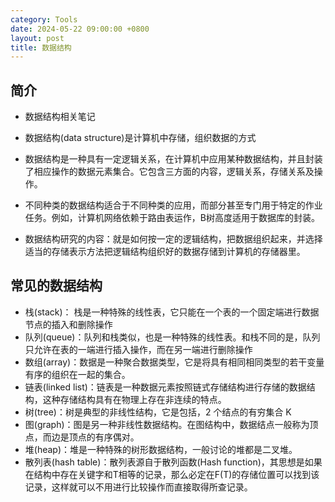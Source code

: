 ```yaml
---
category: Tools
date: 2024-05-22 09:00:00 +0800
layout: post
title: 数据结构
---
```

## 简介

+ 数据结构相关笔记

+ 数据结构(data structure)是计算机中存储，组织数据的方式
+ 数据结构是一种具有一定逻辑关系，在计算机中应用某种数据结构，并且封装了相应操作的数据元素集合。它包含三方面的内容，逻辑关系，存储关系及操作。
+ 不同种类的数据结构适合于不同种类的应用，而部分甚至专门用于特定的作业任务。例如，计算机网络依赖于路由表运作，B树高度适用于数据库的封装。
+ 数据结构研究的内容：就是如何按一定的逻辑结构，把数据组织起来，并选择适当的存储表示方法把逻辑结构组织好的数据存储到计算机的存储器里。

## 常见的数据结构

+ 栈(stack)： 栈是一种特殊的线性表，它只能在一个表的一个固定端进行数据节点的插入和删除操作
+ 队列(queue)：队列和栈类似，也是一种特殊的线性表。和栈不同的是，队列只允许在表的一端进行插入操作，而在另一端进行删除操作
+ 数组(array)：数据是一种聚合数据类型，它是将具有相同相同类型的若干变量有序的组织在一起的集合。
+ 链表(linked list)：链表是一种数据元素按照链式存储结构进行存储的数据结构，这种存储结构具有在物理上存在非连续的特点。
+ 树(tree)：树是典型的非线性结构，它是包括，2 个结点的有穷集合 K
+ 图(graph)：图是另一种非线性数据结构。在图结构中，数据结点一般称为顶点，而边是顶点的有序偶对。
+ 堆(heap)：堆是一种特殊的树形数据结构，一般讨论的堆都是二叉堆。
+ 散列表(hash table)：散列表源自于散列函数(Hash function)，其思想是如果在结构中存在关键字和T相等的记录，那么必定在F(T)的存储位置可以找到该记录，这样就可以不用进行比较操作而直接取得所查记录。